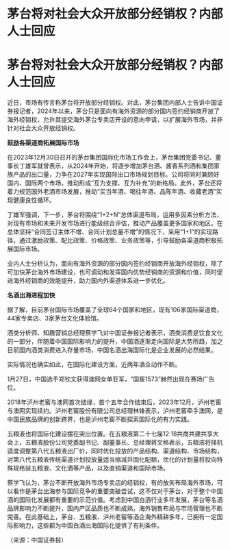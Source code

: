 # 茅台将对社会大众开放部分经销权？内部人士回应

# 茅台将对社会大众开放部分经销权？内部人士回应

近日，市场有传言称茅台将开放部分经销权。对此，茅台集团内部人士告诉中国证券报记者，2024年以来，茅台只是面向有海外资源的部分国内签约经销商开放了海外经销权，允许其提交海外茅台专卖店开设的意向申请，以扩展海外市场，并非针对社会大众开放经销权。

**鼓励各渠道商拓展国际市场**

在2023年12月30日召开的茅台集团国际化市场工作会上，茅台集团党委书记、董事长丁雄军就曾表示，从2024年开始，将逐步增加茅台酒、酱香系列酒和集团家族产品的出口量，力争在2027年实现国际出口市场规划目标。公司将同时兼顾好国内、国际两个市场，推动形成“互为支撑、互为补充”的新格局。此外，茅台还将着力规范国外老酒市场发展，推动“买当年酒、喝往年酒、品陈年酒、收藏老酒”实现健康良性循环。

丁雄军强调，下一步，茅台将围绕“1+2+N”总体渠道布局，运用多因素分析方法，对现有市场和未来开发市场进行能级综合评估，推动产品覆盖更多国家和地区。在总体坚持“合同签订主体不增、合同计划总量不增”的情况下，采用“1+1”的实现路径，通过激励政策、配比政策、价格政策、业务政策等，引导鼓励各渠道商积极拓展国际市场。

业内人士分析认为，面向有海外资源的部分国内签约经销商开放海外经销权，除了可加快茅台海外市场建设，也可调动和发挥国内优势经销商的资源和价值，同时促进海外经销商的效能提升，助力国内外渠道体系进一步优化。

**名酒出海进程加快**

据了解，目前茅台国际市场覆盖了全球64个国家和地区，现有106家国际渠道商，44家专卖店、3家茅台文化体验馆。

酒类分析师、知趣营销总经理蔡学飞对中国证券报记者表示，酒类消费是饮食文化的一部分，伴随着中国国际影响力的提升，中国酒逐渐走向国际是大势所趋，加之目前国内酒类消费进入存量市场，中国名酒出海国际化是企业发展的必然结果。

实际情况也确实如此，在国际化建设方面，近两年酒企动作不断。

1月27日，中国选手郑钦文获得澳网女单亚军，“国窖1573”赫然出现在赛场广告位。

2018年泸州老窖与澳网首次结缘，首个五年合作结束后，2023年12月，泸州老窖与澳网实现续约。泸州老窖股份有限公司总经理林锋表示，泸州老窖牵手澳网，是中国民族品牌的创新跨界，也是泸州老窖不断探索国际化的有力实践。

五粮液也将国际化建设摆在突出位置。在五粮液第二十七届12·18共商共建共享大会上，五粮液股份公司党委副书记、副董事长、总经理蒋文格表示，五粮液将择机适度调整第八代五粮液出厂价，同时优化投放的产品结构、渠道结构、市场结构，对第八代五粮液传统渠道计划投放量适当缩减并固化配额，优化的计划量将投向特殊规格装五粮液、文化酒等产品，以及直销渠道和国际市场。

蔡学飞认为，茅台不断开放海外市场专卖店的经销权，有的放矢布局海外市场，可以看作是茅台出海参与国际竞争的重要突破尝试，这不仅对于茅台，对于整个中国酒的国际化发展都有重要的示范价值。考虑到中国白酒行业多年发展，茅台等名酒品牌影响力不断提升，国内产区品质也不断成熟，海外销售布局与市场管理也不断完善。在此基础上，茅台、五粮液、泸州老窖等酒企海外精耕多年，已拥有一定国际影响力，这些都为中国白酒出海国际化提供了有利条件。

（来源：中国证券报）

